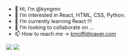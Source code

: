 - 👋 Hi, I’m @kyngmn
- 👀 I’m interested in React, HTML, CSS, Python.
- 🌱 I’m currently learning React !!!
- 💞️ I’m looking to collaborate on ...
- 📫 How to reach me -> kmoffi@naver.com

<!---
kyngmn/kyngmn is a ✨ special ✨ repository because its `README.md` (this file) appears on your GitHub profile.
You can click the Preview link to take a look at your changes.
--->

<img src="https://img.shields.io/badge/JavaScript-F7DF1E?style=flat-square&logo=JavaScript&logoColor=white"/>
<img src="https://img.shields.io/badge/React-61DAFB?style=flat-square&logo=React&logoColor=white"/>
